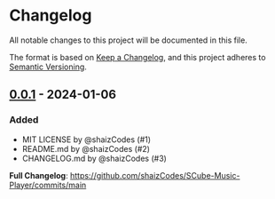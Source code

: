 # Changelog

All notable changes to this project will be documented in this file.

The format is based on [Keep a Changelog](https://keepachangelog.com/en/1.0.0/), and this project adheres to [Semantic Versioning](https://semver.org/spec/v2.0.0.html).

## [0.0.1] - 2024-01-06

###  Added
* MIT LICENSE by @shaizCodes (#1)
* README.md by @shaizCodes (#2)
* CHANGELOG.md by @shaizCodes (#3)
  
[0.0.1]: https://github.com/shaizCodes/SCube-Music-Player/releases/tag/v0.0.1

**Full Changelog**: https://github.com/shaizCodes/SCube-Music-Player/commits/main

